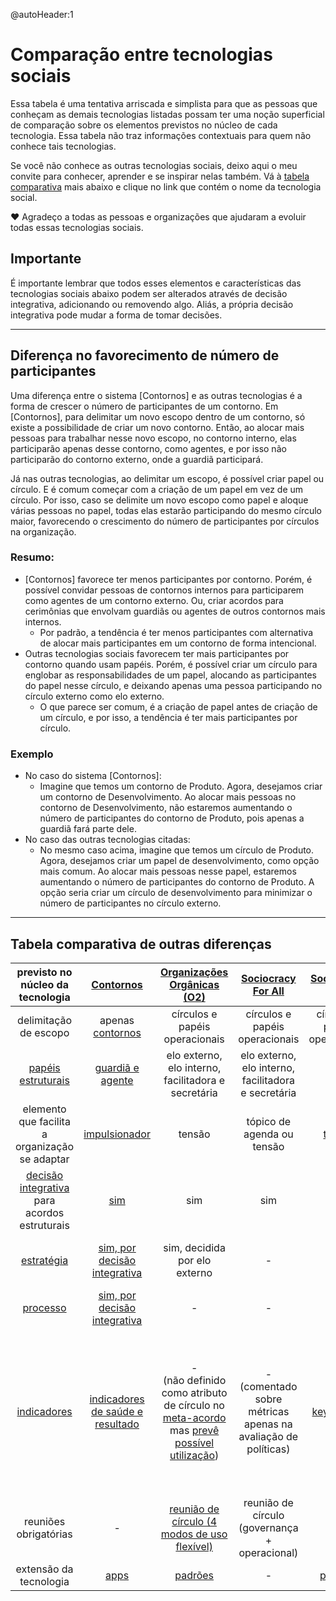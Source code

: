 @autoHeader:1

# Comparação entre tecnologias sociais
Essa tabela é uma tentativa arriscada e simplista para que as pessoas que conheçam as demais tecnologias listadas possam ter uma noção superficial de comparação sobre os elementos previstos no núcleo de cada tecnologia.
Essa tabela não traz informações contextuais para quem não conhece tais tecnologias.

Se você não conhece as outras tecnologias sociais, deixo aqui o meu convite para conhecer, aprender e se inspirar nelas também. Vá à [tabela comparativa](#tabela-comparativa-de-outras-diferen%C3%A7as) mais abaixo e clique no link que contém o nome da tecnologia social.

❤️ Agradeço a todas as pessoas e organizações que ajudaram a evoluir todas essas tecnologias sociais.

## Importante

É importante lembrar que todos esses elementos e características das tecnologias sociais abaixo podem ser alterados através de decisão integrativa, adicionando ou removendo algo. Aliás, a própria decisão integrativa pode mudar a forma de tomar decisões.

---

## Diferença no favorecimento de número de participantes
Uma diferença entre o sistema [Contornos] e as outras tecnologias é a forma de crescer o número de participantes de um contorno.
Em [Contornos], para delimitar um novo escopo dentro de um contorno, só existe a possibilidade de criar um novo contorno. Então, ao alocar mais pessoas para trabalhar nesse novo escopo, no contorno interno, elas participarão apenas desse contorno, como agentes, e por isso não participarão do contorno externo, onde a guardiã participará.

Já nas outras tecnologias, ao delimitar um escopo, é possível criar papel ou círculo. E é comum começar com a criação de um papel em vez de um círculo. Por isso, caso se delimite um novo escopo como papel e aloque várias pessoas no papel, todas elas estarão participando do mesmo círculo maior, favorecendo o crescimento do número de participantes por círculos na organização.

### Resumo:
- [Contornos] favorece ter menos participantes por contorno. Porém, é possível convidar pessoas de contornos internos para participarem como agentes de um contorno externo. Ou, criar acordos para cerimônias que envolvam guardiãs ou agentes de outros contornos mais internos.
  - Por padrão, a tendência é ter menos participantes com alternativa de alocar mais participantes em um contorno de forma intencional.
- Outras tecnologias sociais favorecem ter mais participantes por contorno quando usam papéis. Porém, é possível criar um círculo para englobar as responsabilidades de um papel, alocando as participantes do papel nesse círculo, e deixando apenas uma pessoa participando no círculo externo como elo externo.
  - O que parece ser comum, é a criação de papel antes de criação de um círculo, e por isso, a tendência é ter mais participantes por círculo.  

### Exemplo
- No caso do sistema [Contornos]:
  - Imagine que temos um contorno de Produto. Agora, desejamos criar um contorno de Desenvolvimento. Ao alocar mais pessoas no contorno de Desenvolvimento, não estaremos aumentando o número de participantes do contorno de Produto, pois apenas a guardiã fará parte dele.
- No caso das outras tecnologias citadas:
  - No mesmo caso acima, imagine que temos um círculo de Produto. Agora, desejamos criar um papel de desenvolvimento, como opção mais comum. Ao alocar mais pessoas nesse papel, estaremos aumentando o número de participantes do contorno de Produto. A opção seria criar um círculo de desenvolvimento para minimizar o número de participantes no círculo externo.


---

## Tabela comparativa de outras diferenças
|  previsto no núcleo da tecnologia | [Contornos](https://github.com/renatoac/contornos/wiki) | [Organizações Orgânicas (O2)](https://o2.targetteal.com/) | [Sociocracy For All](https://www.sociocracyforall.org/) | [Sociocracia 3.0](https://sociocracy30.org/) | [Holacracia](https://www.holacracy.org/) |
| :-------------: | :-------------: | :-------------: | :-------------: | :-------------: | :-------------: |
| delimitação de escopo  | apenas [contornos](contornos) | círculos e papéis operacionais  | círculos e papéis operacionais  | círculos e papéis operacionais | círculos e papéis operacionais |
| [papéis estruturais](contornos#papéis-estruturais) | [guardiã e agente](contornos#papéis-estruturais)  | elo externo, elo interno, facilitadora e secretária  | elo externo, elo interno, facilitadora e secretária  | elos | elo externo, elo interno, facilitadora e secretária  |
| elemento que facilita a organização se adaptar | [impulsionador](contornos#impulsionadores) | tensão | tópico de agenda ou tensão | [tensão](https://patterns.sociocracy30.org/navigate-via-tension.html) | tensão |
| [decisão integrativa](contornos#decis%C3%A3o-integrativa) para acordos estruturais | [sim](contornos#decis%C3%A3o-integrativa) | sim | sim | sim | sim |
| [estratégia](contornos#estrat%C3%A9gia-como)  | [sim, por decisão integrativa](contornos#estrat%C3%A9gia-como)  | sim, decidida por elo externo  | -  | - | sim, decidida pelo elo externo  |
| [processo](contornos#processo-como) | [sim, por decisão integrativa](contornos#processo-como)  | - | -  | - | - |
| [indicadores](contornos#indicadores-de-sa%C3%BAde-e-resultado) | [indicadores de saúde e resultado](contornos#indicadores-de-sa%C3%BAde-e-resultado) | -<br />(não definido como atributo de círculo no [meta-acordo](https://o2.targetteal.com/meta-acordos) mas [prevê possível utilização](https://o2.targetteal.com/meta-acordos#1-5-transparencia)) | -<br />(comentado sobre métricas apenas na avaliação de políticas) | [key metrics](https://sociocracy30.org/_res/practical-guide/S3-practical-guide.pdf) | -<br />(não é um [atributo de papel](https://github.com/holacracyone/Holacracy-Constitution/blob/v5.0-beta2/Holacracy-Constitution.md#11-role-definition) ou círculo mas deixa em aberto caso um papel [colete métricas](https://github.com/holacracyone/Holacracy-Constitution/blob/v5.0-beta2/Holacracy-Constitution.md#21-duty-of-transparency) e processe em reuniões)  
| reuniões obrigatórias | - | [reunião de círculo (4 modos de uso flexível)](https://o2.targetteal.com/meta-acordos#3-reunioes-de-circulo)  | reunião de círculo (governança + operacional)  | - | reunião de governança e reunião operacional  |
| extensão da tecnologia | [apps](apps) | [padrões](https://o2.targetteal.com/biblioteca/padroes) | - | [padrões](https://illustrations.sociocracy30.org/img/en/framework/pattern-map.png) | [apps](https://www.holacracy.org/apps) |
